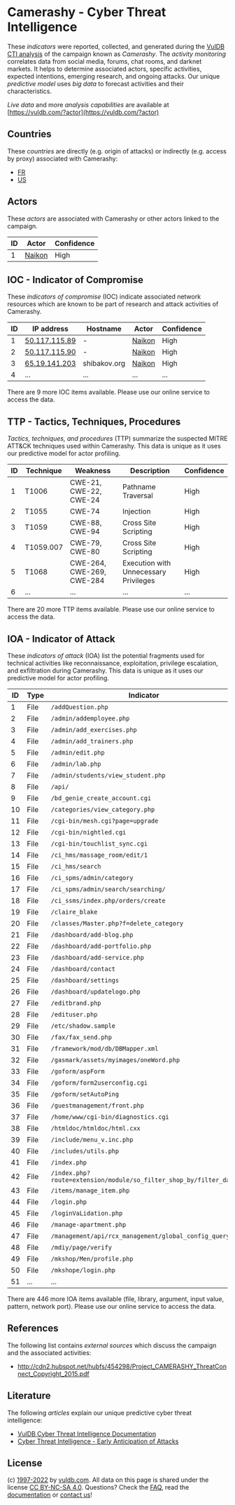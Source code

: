 # Camerashy - Cyber Threat Intelligence

These _indicators_ were reported, collected, and generated during the [VulDB CTI analysis](https://vuldb.com/?kb.cti) of the campaign known as _Camerashy_. The _activity monitoring_ correlates data from social media, forums, chat rooms, and darknet markets. It helps to determine associated actors, specific activities, expected intentions, emerging research, and ongoing attacks. Our unique _predictive model_ uses _big data_ to forecast activities and their characteristics.

_Live data_ and more _analysis capabilities_ are available at [https://vuldb.com/?actor](https://vuldb.com/?actor)

## Countries

These _countries_ are directly (e.g. origin of attacks) or indirectly (e.g. access by proxy) associated with Camerashy:

* [FR](https://vuldb.com/?country.fr)
* [US](https://vuldb.com/?country.us)

## Actors

These _actors_ are associated with Camerashy or other actors linked to the campaign.

ID | Actor | Confidence
-- | ----- | ----------
1 | [Naikon](https://vuldb.com/?actor.naikon) | High

## IOC - Indicator of Compromise

These _indicators of compromise_ (IOC) indicate associated network resources which are known to be part of research and attack activities of Camerashy.

ID | IP address | Hostname | Actor | Confidence
-- | ---------- | -------- | ----- | ----------
1 | [50.117.115.89](https://vuldb.com/?ip.50.117.115.89) | - | [Naikon](https://vuldb.com/?actor.naikon) | High
2 | [50.117.115.90](https://vuldb.com/?ip.50.117.115.90) | - | [Naikon](https://vuldb.com/?actor.naikon) | High
3 | [65.19.141.203](https://vuldb.com/?ip.65.19.141.203) | shibakov.org | [Naikon](https://vuldb.com/?actor.naikon) | High
4 | ... | ... | ... | ...

There are 9 more IOC items available. Please use our online service to access the data.

## TTP - Tactics, Techniques, Procedures

_Tactics, techniques, and procedures_ (TTP) summarize the suspected MITRE ATT&CK techniques used within Camerashy. This data is unique as it uses our predictive model for actor profiling.

ID | Technique | Weakness | Description | Confidence
-- | --------- | -------- | ----------- | ----------
1 | T1006 | CWE-21, CWE-22, CWE-24 | Pathname Traversal | High
2 | T1055 | CWE-74 | Injection | High
3 | T1059 | CWE-88, CWE-94 | Cross Site Scripting | High
4 | T1059.007 | CWE-79, CWE-80 | Cross Site Scripting | High
5 | T1068 | CWE-264, CWE-269, CWE-284 | Execution with Unnecessary Privileges | High
6 | ... | ... | ... | ...

There are 20 more TTP items available. Please use our online service to access the data.

## IOA - Indicator of Attack

These _indicators of attack_ (IOA) list the potential fragments used for technical activities like reconnaissance, exploitation, privilege escalation, and exfiltration during Camerashy. This data is unique as it uses our predictive model for actor profiling.

ID | Type | Indicator | Confidence
-- | ---- | --------- | ----------
1 | File | `/addQuestion.php` | High
2 | File | `/admin/addemployee.php` | High
3 | File | `/admin/add_exercises.php` | High
4 | File | `/admin/add_trainers.php` | High
5 | File | `/admin/edit.php` | High
6 | File | `/admin/lab.php` | High
7 | File | `/admin/students/view_student.php` | High
8 | File | `/api/` | Low
9 | File | `/bd_genie_create_account.cgi` | High
10 | File | `/categories/view_category.php` | High
11 | File | `/cgi-bin/mesh.cgi?page=upgrade` | High
12 | File | `/cgi-bin/nightled.cgi` | High
13 | File | `/cgi-bin/touchlist_sync.cgi` | High
14 | File | `/ci_hms/massage_room/edit/1` | High
15 | File | `/ci_hms/search` | High
16 | File | `/ci_spms/admin/category` | High
17 | File | `/ci_spms/admin/search/searching/` | High
18 | File | `/ci_ssms/index.php/orders/create` | High
19 | File | `/claire_blake` | High
20 | File | `/classes/Master.php?f=delete_category` | High
21 | File | `/dashboard/add-blog.php` | High
22 | File | `/dashboard/add-portfolio.php` | High
23 | File | `/dashboard/add-service.php` | High
24 | File | `/dashboard/contact` | High
25 | File | `/dashboard/settings` | High
26 | File | `/dashboard/updatelogo.php` | High
27 | File | `/editbrand.php` | High
28 | File | `/edituser.php` | High
29 | File | `/etc/shadow.sample` | High
30 | File | `/fax/fax_send.php` | High
31 | File | `/framework/mod/db/DBMapper.xml` | High
32 | File | `/gasmark/assets/myimages/oneWord.php` | High
33 | File | `/goform/aspForm` | High
34 | File | `/goform/form2userconfig.cgi` | High
35 | File | `/goform/setAutoPing` | High
36 | File | `/guestmanagement/front.php` | High
37 | File | `/home/www/cgi-bin/diagnostics.cgi` | High
38 | File | `/htmldoc/htmldoc/html.cxx` | High
39 | File | `/include/menu_v.inc.php` | High
40 | File | `/includes/utils.php` | High
41 | File | `/index.php` | Medium
42 | File | `/index.php?route=extension/module/so_filter_shop_by/filter_data` | High
43 | File | `/items/manage_item.php` | High
44 | File | `/login.php` | Medium
45 | File | `/loginVaLidation.php` | High
46 | File | `/manage-apartment.php` | High
47 | File | `/management/api/rcx_management/global_config_query` | High
48 | File | `/mdiy/page/verify` | High
49 | File | `/mkshop/Men/profile.php` | High
50 | File | `/mkshope/login.php` | High
51 | ... | ... | ...

There are 446 more IOA items available (file, library, argument, input value, pattern, network port). Please use our online service to access the data.

## References

The following list contains _external sources_ which discuss the campaign and the associated activities:

* http://cdn2.hubspot.net/hubfs/454298/Project_CAMERASHY_ThreatConnect_Copyright_2015.pdf

## Literature

The following _articles_ explain our unique predictive cyber threat intelligence:

* [VulDB Cyber Threat Intelligence Documentation](https://vuldb.com/?kb.cti)
* [Cyber Threat Intelligence - Early Anticipation of Attacks](https://www.scip.ch/en/?labs.20201022)

## License

(c) [1997-2022](https://vuldb.com/?kb.changelog) by [vuldb.com](https://vuldb.com/?kb.about). All data on this page is shared under the license [CC BY-NC-SA 4.0](https://creativecommons.org/licenses/by-nc-sa/4.0/). Questions? Check the [FAQ](https://vuldb.com/?kb.faq), read the [documentation](https://vuldb.com/?kb) or [contact us](https://vuldb.com/?contact)!
